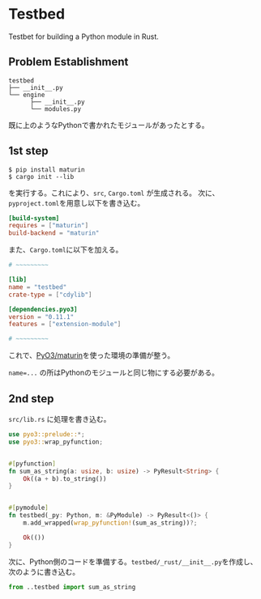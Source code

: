# Testbed
Testbet for building a Python module in Rust.


## Problem Establishment

```
testbed
├── __init__.py
└── engine
      ├── __init__.py
      └── modules.py
```

既に上のようなPythonで書かれたモジュールがあったとする。


## 1st step

```shell script
$ pip install maturin
$ cargo init --lib
```

を実行する。これにより、`src`, `Cargo.toml` が生成される。
次に、`pyproject.toml`を用意し以下を書き込む。

```toml
[build-system]
requires = ["maturin"]
build-backend = "maturin"
```

また、`Cargo.toml`に以下を加える。
```toml
# ~~~~~~~~~

[lib]
name = "testbed"
crate-type = ["cdylib"]

[dependencies.pyo3]
version = "0.11.1"
features = ["extension-module"]

# ~~~~~~~~~
```

これで、[PyO3/maturin](https://github.com/PyO3/maturin)を使った環境の準備が整う。  

`name=...` の所はPythonのモジュールと同じ物にする必要がある。

## 2nd step

`src/lib.rs` に処理を書き込む。

```rust
use pyo3::prelude::*;
use pyo3::wrap_pyfunction;


#[pyfunction]
fn sum_as_string(a: usize, b: usize) -> PyResult<String> {
    Ok((a + b).to_string())
}


#[pymodule]
fn testbed(_py: Python, m: &PyModule) -> PyResult<()> {
    m.add_wrapped(wrap_pyfunction!(sum_as_string))?;

    Ok(())
}
```

次に、Python側のコードを準備する。`testbed/_rust/__init__.py`を作成し、次のように書き込む。

```python
from ..testbed import sum_as_string
```